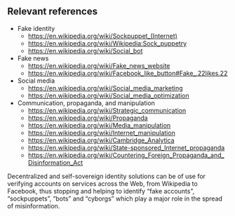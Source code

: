 ## Relevant references

- Fake identity
    - https://en.wikipedia.org/wiki/Sockpuppet_(Internet)
    - https://en.wikipedia.org/wiki/Wikipedia:Sock_puppetry
    - https://en.wikipedia.org/wiki/Social_bot
- Fake news
    - https://en.wikipedia.org/wiki/Fake_news_website
    - https://en.wikipedia.org/wiki/Facebook_like_button#Fake_.22likes.22
- Social media
    - https://en.wikipedia.org/wiki/Social_media_marketing
   - https://en.wikipedia.org/wiki/Social_media_optimization
- Communication, propaganda, and manipulation
    - https://en.wikipedia.org/wiki/Strategic_communication
    - https://en.wikipedia.org/wiki/Propaganda
    - https://en.wikipedia.org/wiki/Media_manipulation
    - https://en.wikipedia.org/wiki/Internet_manipulation
    - https://en.wikipedia.org/wiki/Cambridge_Analytica
    - https://en.wikipedia.org/wiki/State-sponsored_Internet_propaganda
    - https://en.wikipedia.org/wiki/Countering_Foreign_Propaganda_and_Disinformation_Act


Decentralized and self-sovereign identity solutions can be of use for verifying accounts on services across the Web, from Wikipedia to Facebook, thus stopping and helping to identify “fake accounts”, “sockpuppets”, “bots” and “cyborgs” which play a major role in the spread of misinformation.
